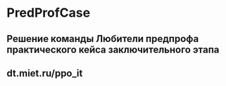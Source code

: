 # PredProfCase

## Решение команды Любители предпрофа практического кейса заключительного этапа
## dt.miet.ru/ppo_it